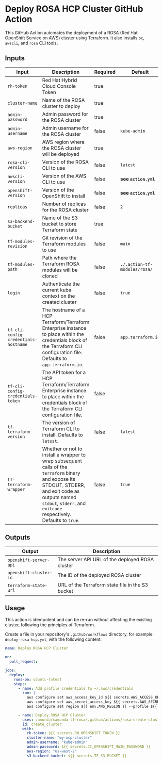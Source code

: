 # Deploy ROSA HCP Cluster GitHub Action

This GitHub Action automates the deployment of a ROSA (Red Hat OpenShift Service on AWS) cluster using Terraform. It also installs `oc`, `awscli`, and `rosa` CLI tools.

## Inputs

| Input               | Description                                                  | Required | Default          |
|---------------------|--------------------------------------------------------------|----------|------------------|
| `rh-token`          | Red Hat Hybrid Cloud Console Token                           | true     |                  |
| `cluster-name`      | Name of the ROSA cluster to deploy                           | true     |                  |
| `admin-password`    | Admin password for the ROSA cluster                          | true     |                  |
| `admin-username`    | Admin username for the ROSA cluster                          | false    | `kube-admin`  |
| `aws-region`        | AWS region where the ROSA cluster will be deployed           | true     |                  |
| `rosa-cli-version`  | Version of the ROSA CLI to use                               | false    | `latest`         |
| `awscli-version`    | Version of the AWS CLI to use                                | false    | __see `action.yml`__       |
| `openshift-version` | Version of the OpenShift to install                          | false    | __see `action.yml`__        |
| `replicas`          | Number of replicas for the ROSA cluster                      | false    | `2`              |
| `s3-backend-bucket` | Name of the S3 bucket to store Terraform state               | true     |                  |
| `tf-modules-revision`| Git revision of the Terraform modules to use                | false    | `main`           |
| `tf-modules-path`   | Path where the Terraform ROSA modules will be cloned         | false    | `./.action-tf-modules/rosa/` |
| `login`             | Authenticate the current kube context on the created cluster | false    | `true`           |
| `tf-cli-config-credentials-hostname` | The hostname of a HCP Terraform/Terraform Enterprise instance to place within the credentials block of the Terraform CLI configuration file. Defaults to `app.terraform.io`. | false | `app.terraform.io` |
| `tf-cli-config-credentials-token` | The API token for a HCP Terraform/Terraform Enterprise instance to place within the credentials block of the Terraform CLI configuration file. | false | |
| `tf-terraform-version`     | The version of Terraform CLI to install. Defaults to `latest`.                 | false    | `latest`         |
| `tf-terraform-wrapper`     | Whether or not to install a wrapper to wrap subsequent calls of the `terraform` binary and expose its STDOUT, STDERR, and exit code as outputs named `stdout`, `stderr`, and `exitcode` respectively. Defaults to `true`. | false | `true` |

## Outputs

| Output                   | Description                                                |
|--------------------------|------------------------------------------------------------|
| `openshift-server-api`   | The server API URL of the deployed ROSA cluster            |
| `openshift-cluster-id`   | The ID of the deployed ROSA cluster                        |
| `terraform-state-url`    | URL of the Terraform state file in the S3 bucket            |

## Usage

This action is idempotent and can be re-run without affecting the existing cluster, following the principles of Terraform.

Create a file in your repository's `.github/workflows` directory, for example `deploy-rosa-hcp.yml`, with the following content:

```yaml
name: Deploy ROSA HCP Cluster

on:
  pull_request:

jobs:
  deploy:
    runs-on: ubuntu-latest
    steps:
      - name: Add profile credentials to ~/.aws/credentials
        run: |
          aws configure set aws_access_key_id ${{ secrets.AWS_ACCESS_KEY }} --profile ${{ env.AWS_PROFILE }}
          aws configure set aws_secret_access_key ${{ secrets.AWS_SECRET_KEY }} --profile ${{ env.AWS_PROFILE }}
          aws configure set region ${{ env.AWS_REGION }} --profile ${{ env.AWS_PROFILE }}

      - name: Deploy ROSA HCP Cluster
        uses: camunda/camunda-tf-rosa/.github/actions/rosa-create-cluster@main
        id: create_cluster
        with:
          rh-token: ${{ secrets.RH_OPENSHIFT_TOKEN }}
          cluster-name: "my-ocp-cluster"
          admin-username: "kube-admin"
          admin-password: ${{ secrets.CI_OPENSHIFT_MAIN_PASSWORD }}
          aws-region: "us-west-2"
          s3-backend-bucket: ${{ secrets.TF_S3_BUCKET }}
```
